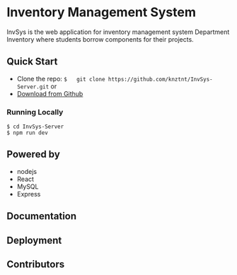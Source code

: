 # Inventory Management System

InvSys is the web application for inventory management system Department Inventory where students borrow components for their projects.


## Quick Start

 - Clone the repo: `$	git clone https://github.com/knztnt/InvSys-Server.git`
 or
 - [Download from Github](https://codeload.github.com/knztnt/InvSys-Server/zip/master)
 ### Running Locally
 

    $ cd InvSys-Server
    $ npm run dev

## Powered by

 - nodejs
 - React
 - MySQL
 - Express


## Documentation



## Deployment



## Contributors

